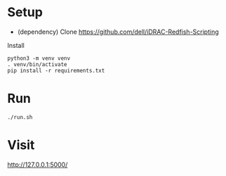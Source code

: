 # Setup

- (dependency) Clone https://github.com/dell/iDRAC-Redfish-Scripting

Install
```
python3 -m venv venv
. venv/bin/activate
pip install -r requirements.txt
```

# Run
```
./run.sh
```
# Visit

http://127.0.0.1:5000/
